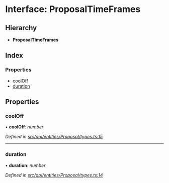 # Interface: ProposalTimeFrames

## Hierarchy

* **ProposalTimeFrames**

## Index

### Properties

* [coolOff](proposaltimeframes.md#cooloff)
* [duration](proposaltimeframes.md#duration)

## Properties

###  coolOff

• **coolOff**: *number*

*Defined in [src/api/entities/Proposal/types.ts:15](https://github.com/PolymathNetwork/polymesh-sdk/blob/91d79c8/src/api/entities/Proposal/types.ts#L15)*

___

###  duration

• **duration**: *number*

*Defined in [src/api/entities/Proposal/types.ts:14](https://github.com/PolymathNetwork/polymesh-sdk/blob/91d79c8/src/api/entities/Proposal/types.ts#L14)*
